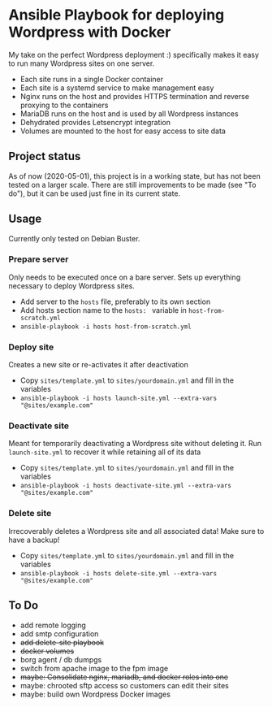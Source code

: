 # Ansible Playbook for deploying Wordpress with Docker
My take on the perfect Wordpress deployment :) specifically makes it easy to run many Wordpress sites on one server.

- Each site runs in a single Docker container
- Each site is a systemd service to make management easy
- Nginx runs on the host and provides HTTPS termination and reverse proxying to the containers
- MariaDB runs on the host and is used by all Wordpress instances
- Dehydrated provides Letsencrypt integration
- Volumes are mounted to the host for easy access to site data

## Project status
As of now (2020-05-01), this project is in a working state, but has not been tested on a larger scale. There are still improvements to be made (see "To do"), but it can be used just fine in its current state.

## Usage
Currently only tested on Debian Buster.

### Prepare server
Only needs to be executed once on a bare server. Sets up everything necessary to deploy Wordpress sites.
- Add server to the `hosts` file, preferably to its own section
- Add hosts section name to the `hosts: ` variable in `host-from-scratch.yml`
- `ansible-playbook -i hosts host-from-scratch.yml`

### Deploy site
Creates a new site or re-activates it after deactivation
- Copy `sites/template.yml` to `sites/yourdomain.yml` and fill in the variables
- `ansible-playbook -i hosts launch-site.yml --extra-vars "@sites/example.com"`

### Deactivate site
Meant for temporarily deactivating a Wordpress site without deleting it. Run `launch-site.yml` to recover it while retaining all of its data
- Copy `sites/template.yml` to `sites/yourdomain.yml` and fill in the variables
- `ansible-playbook -i hosts deactivate-site.yml --extra-vars "@sites/example.com"`

### Delete site
Irrecoverably deletes a Wordpress site and all associated data! Make sure to have a backup!
- Copy `sites/template.yml` to `sites/yourdomain.yml` and fill in the variables
- `ansible-playbook -i hosts delete-site.yml --extra-vars "@sites/example.com"`

## To Do
- add remote logging
- add smtp configuration
- ~~add delete-site playbook~~
- ~~docker volumes~~
- borg agent / db dumpgs
- switch from apache image to the fpm image
- ~~maybe: Consolidate nginx, mariadb, and docker roles into one~~
- maybe: chrooted sftp access so customers can edit their sites
- maybe: build own Wordpress Docker images

